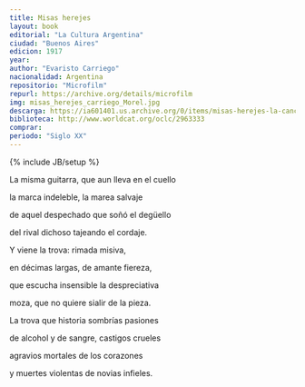 ```yaml
---
title: Misas herejes
layout: book
editorial: "La Cultura Argentina"
ciudad: "Buenos Aires"
edicion: 1917
year:
author: "Evaristo Carriego"
nacionalidad: Argentina
repositorio: "Microfilm"
repurl: https://archive.org/details/microfilm
img: misas_herejes_carriego_Morel.jpg
descarga: https://ia601401.us.archive.org/0/items/misas-herejes-la-cancion-del-barrio/Misas%20herejes%20%3B%20La%20canci%C3%B3n%20del%20barrio.pdf
biblioteca: http://www.worldcat.org/oclc/2963333
comprar: 
periodo: "Siglo XX"
---
```

{% include JB/setup %}

La misma guitarra, que aun lleva en el cuello
 
la marca indeleble, la marea salvaje
 
de aquel despechado que soñó el degüello
 
del rival dichoso tajeando el cordaje.
 
Y viene la trova: rimada misiva, 

en décimas largas, de amante fiereza,
 
que escucha insensible la despreciativa
 
moza, que no quiere sialir de la pieza.
 
La trova que historia sombrías pasiones
 
de alcohol y de sangre, castigos crueles
 
agravios mortales de los corazones 

y muertes violentas de novias infieles. 
 
